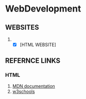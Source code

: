 # WebDevelopment

## WEBSITES

1. - [x] [HTML WEBSITE]

## REFERNCE LINKS

### HTML

1. [MDN documentation](https://developer.mozilla.org/en-US/docs/Web/HTML)
2. [w3schools](https://www.w3schools.com/html)
